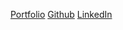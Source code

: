 [Portfolio](https://iotus.me)
[Github](https://github.com/ev-98)
[LinkedIn](https://linkedin.com/in/erce-phillips)
